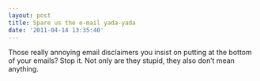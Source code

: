 ```yaml
---
layout: post
title: Spare us the e-mail yada-yada
date: '2011-04-14 13:35:40'
---
```


Those really annoying email disclaimers you insist on putting at the bottom of your emails? Stop it. Not only are they stupid, they also don’t mean anything.

<!--kg-card-end: markdown-->
